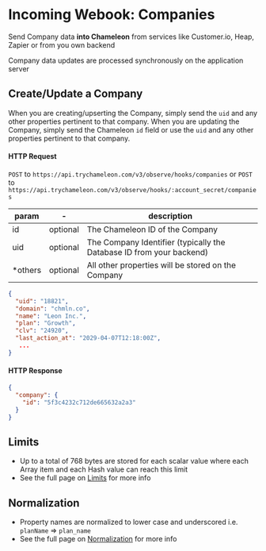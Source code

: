 # Incoming Webook: Companies

Send Company data **into Chameleon**  from services like Customer.io, Heap, Zapier or from you own backend

Company data updates are processed synchronously on the application server

## Create/Update a Company

When you are creating/upserting the Company, simply send the `uid` and any other properties pertinent to that company.
When you are updating the Company, simply send the Chameleon `id` field or use the `uid` and any other properties pertinent to that company.

#### HTTP Request
`POST` to `https://api.trychameleon.com/v3/observe/hooks/companies` or
`POST` to `https://api.trychameleon.com/v3/observe/hooks/:account_secret/companies`

| param | - | description |
|---|---|---|
| id | optional | The Chameleon ID of the Company |
| uid | optional | The Company Identifier (typically the Database ID from your backend) |
| *others | optional | All other properties will be stored on the Company |

```json
{
  "uid": "18821",
  "domain": "chmln.co",
  "name": "Leon Inc.",
  "plan": "Growth",
  "clv": "24920",
  "last_action_at": "2029-04-07T12:18:00Z",
   ...
}
```

#### HTTP Response

```json
{
  "company": {
    "id": "5f3c4232c712de665632a2a3"
  }
}
```

## Limits

- Up to a total of 768 bytes are stored for each scalar value where each Array item and each Hash value can reach this limit
- See the full page on [Limits](concepts/normalization.md?id=limits) for more info

## Normalization

- Property names are normalized to lower case and underscored i.e. `planName` => `plan_name`
- See the full page on [Normalization](concepts/normalization.md?id=properties) for more info
